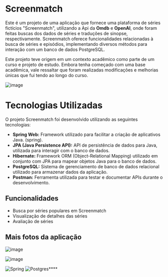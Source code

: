 # Screenmatch

Este é um projeto de uma aplicação que fornece uma plataforma de séries fictícios "Screenmatch", utilizando a Api da **Omdb** e **OpenAI**, onde foram feitas buscas dos dados de séries e traduções de sinopse, respectivamente. Screenmatch oferece funcionalidades relacionadas à busca de séries e episódios, implementando diversos métodos para interação com um banco de dados PostgreSQL.

Este projeto teve origem em um contexto acadêmico como parte de um curso e projeto de estudo. Embora tenha começado com uma base acadêmica, vale ressaltar que foram realizadas modificações e melhorias únicas que fui tendo ao longo do curso.

![image](https://github.com/vinimeneses/screenmatch/assets/142733323/f6ce8a8c-f2cf-4ec8-8a6a-6143b0db17ed)
# Tecnologias Utilizadas

O projeto Screenmatch foi desenvolvido utilizando as seguintes tecnologias:

- **Spring Web:** Framework utilizado para facilitar a criação de aplicativos Java. (spring).
- **JPA (Java Persistence API):** API de persistência de dados para Java, utilizada para interagir com o banco de dados.
- **Hibernate:** Framework ORM (Object-Relational Mapping) utilizado em conjunto com JPA para mapear objetos Java para o
  banco de dados.
- **PostgreSQL:** Sistema de gerenciamento de banco de dados relacional utilizado para armazenar dados da aplicação.
- **Postman:** Ferramenta utilizada para testar e documentar APIs durante o desenvolvimento.

## Funcionalidades

- Busca por séries populares em Screenmatch
- Visualização de detalhes das séries
- Avaliação de séries

## Mais fotos da aplicação

![image](https://github.com/vinimeneses/screenmatch/assets/142733323/286a1097-45c5-4ae8-b4ae-9a1fd9b9715a)

![image](https://github.com/vinimeneses/screenmatch/assets/142733323/8d5328d6-ae5b-478d-96de-82ed56e71f0f)


![Spring](https://img.shields.io/badge/spring-%236DB33F.svg?style=for-the-badge&logo=spring&logoColor=white)
![Postgres](https://img.shields.io/badge/postgres-%23316192.svg?style=for-the-badge&logo=postgresql&logoColor=white)****

